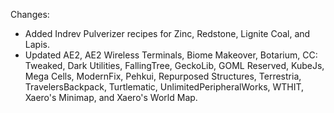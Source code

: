 Changes:

* Added Indrev Pulverizer recipes for Zinc, Redstone, Lignite Coal, and Lapis.
* Updated AE2, AE2 Wireless Terminals, Biome Makeover, Botarium, CC: Tweaked, Dark Utilities, FallingTree, GeckoLib, GOML Reserved, KubeJs, Mega Cells, ModernFix, Pehkui, Repurposed Structures, Terrestria, TravelersBackpack, Turtlematic, UnlimitedPeripheralWorks, WTHIT, Xaero's Minimap, and Xaero's World Map.
